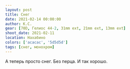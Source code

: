 ```yaml
---
layout: post
title: Снег
date: 2021-02-14 00:00:00
author: К.С.
gear: [70D, Гелиос 44-2, 31mm ext, 21mm ext, 13mm ext]
shoot_date: 2021-02-11
location: Нахабино
colors: ['acacac', '5d5d5d']
tags: [снег, монохром]
---
```

А теперь просто снег. Без перца. И так хорошо.
